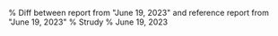 % Diff between report from "June 19, 2023" and reference report from "June 19, 2023"
% Strudy
% June 19, 2023


